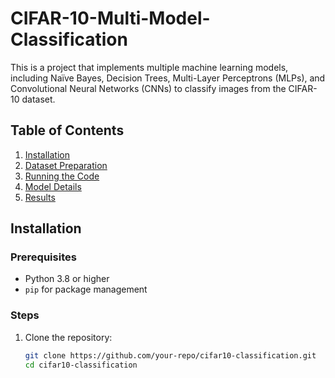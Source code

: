 # CIFAR-10-Multi-Model-Classification

This is a project that implements multiple machine learning models, including Naïve Bayes, Decision Trees, Multi-Layer Perceptrons (MLPs), and Convolutional Neural Networks (CNNs) to classify images from the CIFAR-10 dataset.

## Table of Contents
1. [Installation](#installation)
2. [Dataset Preparation](#dataset-preparation)
3. [Running the Code](#running-the-code)
4. [Model Details](#model-details)
5. [Results](#results)

## Installation

### Prerequisites
- Python 3.8 or higher
- `pip` for package management

### Steps
1. Clone the repository:
   ```bash
   git clone https://github.com/your-repo/cifar10-classification.git
   cd cifar10-classification

